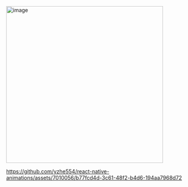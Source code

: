 <img width="420" alt="image" src="https://github.com/yzhe554/react-native-animations/assets/7010056/acc7ff80-0846-4e7d-83fc-4a61b30c4119">

https://github.com/yzhe554/react-native-animations/assets/7010056/b77fcd4d-3c61-48f2-b4d6-194aa7968d72
